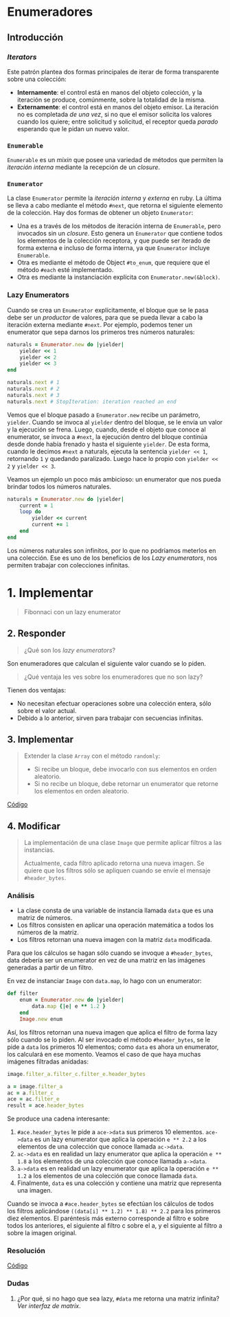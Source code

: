 # Enumeradores
## Introducción
### *Iterators*
Este patrón plantea dos formas principales de iterar de forma transparente sobre una colección:

* **Internamente**: el control está en manos del objeto colección, y la iteración se produce, comúnmente, sobre la totalidad de la misma.
* **Externamente**: el control está en manos del objeto emisor. La iteración no es completada *de una vez*, si no que el emisor solicita los valores cuando los quiere; entre solicitud y solicitud, el receptor queda *parado* esperando que le pidan un nuevo valor.

### `Enumerable`
`Enumerable` es un *mixin* que posee una variedad de métodos que permiten la *iteración interna* mediante la recepción de un *closure*.

### `Enumerator`
La clase `Enumerator` permite la *iteración interna* y *externa* en ruby. La última se lleva a cabo mediante el método `#next`, que retorna el siguiente elemento de la colección. Hay dos formas de obtener un objeto `Enumerator`: 

* Una es a través de los métodos de iteración interna de `Enumerable`, pero invocados sin un *closure*. Esto genera un `Enumerator` que contiene todos los elementos de la colección receptora, y que puede ser iterado de forma externa e incluso de forma interna, ya que `Enumerator` incluye `Enumerable`.
* Otra es mediante el método de Object `#to_enum`, que requiere que el método `#each` esté implementado.
* Otra es mediante la instanciación explícita con `Enumerator.new(&block)`.

### Lazy Enumerators
Cuando se crea un `Enumerator` explícitamente, el bloque que se le pasa debe ser un *productor* de valores, para que se pueda llevar a cabo la iteración externa mediante `#next`. Por ejemplo, podemos tener un enumerator que sepa darnos los primeros tres números naturales:

```ruby
naturals = Enumerator.new do |yielder|
	yielder << 1
	yielder << 2
	yielder << 3
end

naturals.next # 1
naturals.next # 2
naturals.next # 3
naturals.next # StopIteration: iteration reached an end
```

Vemos que el bloque pasado a `Enumerator.new` recibe un parámetro, `yielder`. Cuando se invoca al `yielder` dentro del bloque, se le envía un valor y la ejecución se frena. Luego, cuando, desde el objeto que conoce al enumerator, se invoca a `#next`, la ejecución dentro del bloque continúa desde donde había frenado y hasta el siguiente `yielder`. De esta forma, cuando le decimos `#next` a naturals, ejecuta la sentencia `yielder << 1`, retornando `1` y quedando paralizado. Luego hace lo propio con `yielder << 2` y `yielder << 3`.

Veamos un ejemplo un poco más ambicioso: un enumerator que nos pueda brindar todos los números naturales.

```ruby
naturals = Enumerator.new do |yielder|
	current = 1
	loop do
		yielder << current
		current += 1
	end
end
```

Los números naturales son infinitos, por lo que no podríamos meterlos en una colección. Ese es uno de los beneficios de los *Lazy enumerators*, nos permiten trabajar con colecciones infinitas.

# 1. Implementar
> Fibonnaci con un lazy enumerator

## 2. Responder
> ¿Qué son los *lazy enumerators*?

Son enumeradores que calculan el siguiente valor cuando se lo piden.

> ¿Qué ventaja les ves sobre los enumeradores que no son lazy?

Tienen dos ventajas:

* No necesitan efectuar operaciones sobre una colección entera, sólo sobre el valor actual.
* Debido a lo anterior, sirven para trabajar con secuencias infinitas.

## 3. Implementar
> Extender la clase `Array` con el método `randomly`:
> 
> * Si recibe un bloque, debe invocarlo con sus elementos en orden aleatorio.
> * Si no recibe un bloque, debe retornar un enumerator que retorne los elementos en orden aleatorio.

[Código](./codigo/04_03.rb)

## 4. Modificar
> La implementación de una clase `Image` que permite aplicar filtros a las instancias.
> 
> Actualmente, cada filtro aplicado retorna una nueva imagen. Se quiere que los filtros sólo se apliquen cuando se envíe el mensaje `#header_bytes`.

### Análisis
* La clase consta de una variable de instancia llamada `data` que es una matriz de números.
* Los filtros consisten en aplicar una operación matemática a todos los números de la matriz.
* Los filtros retornan una nueva imagen con la matriz `data` modificada.

Para que los cálculos se hagan sólo cuando se invoque a `#header_bytes`, data debería ser un enumerator en vez de una matriz en las imágenes generadas a partir de un filtro.

En vez de instanciar `Image` con `data.map`, lo hago con un enumerator:

```ruby
def filter
	enum = Enumerator.new do |yielder|
		data.map {|e| e ** 1.2 }
	end
	Image.new enum
```

Así, los filtros retornan una nueva imagen que aplica el filtro de forma lazy sólo cuando se lo piden. Al ser invocado el método `#header_bytes`, se le pide a `data` los primeros 10 elementos; como `data` es ahora un enumerator, los calculará en ese momento. Veamos el caso de que haya muchas imágenes filtradas anidadas:

```ruby
image.filter_a.filter_c.filter_e.header_bytes

a = image.filter_a
ac = a.filter_c
ace = ac.filter_e
result = ace.header_bytes
```

Se produce una cadena interesante:

1. `#ace.header_bytes` le pide a `ace->data` sus primeros 10 elementos. `ace->data` es un lazy enumerator que aplica la operación `e ** 2.2` a los elementos de una colección que conoce llamada `ac->data`.
2. `ac->data` es en realidad un lazy enumerator que aplica la operación `e ** 1.8` a los elementos de una colección que conoce llamada `a->data`.
3. `a->data` es en realidad un lazy enumerator que aplica la operación `e ** 1.2` a los elementos de una colección que conoce llamada `data`.
4. Finalmente, `data` es una colección y contiene una matriz que representa una imagen.

Cuando se invoca a `#ace.header_bytes` se efectúan los cálculos de todos los filtros aplicándose `((data[i] ** 1.2) ** 1.8) ** 2.2` para los primeros diez elementos. El paréntesis más externo corresponde al filtro e sobre todos los anteriores, el siguiente al filtro c sobre el a, y el siguiente al filtro a sobre la imagen original.

### Resolución
[Código](./codigo/04_04.rb)

### Dudas
1. ¿Por qué, si no hago que sea lazy, `#data` me retorna una matriz infinita? *Ver interfaz de matrix*.